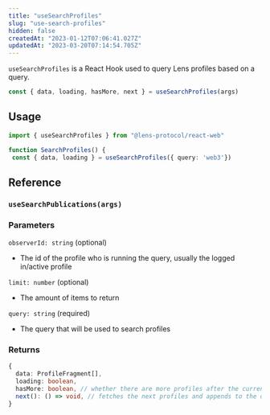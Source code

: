 ```yaml
---
title: "useSearchProfiles"
slug: "use-search-profiles"
hidden: false
createdAt: "2023-01-12T07:06:41.027Z"
updatedAt: "2023-03-20T07:14:54.705Z"
---
```

`useSearchProfiles` is a React Hook used to query Lens profiles based on a query. 

```typescript
const { data, loading, hasMore, next } = useSearchProfiles(args)
```



## Usage

```typescript TypeScript
import { useSearchProfiles } from "@lens-protocol/react-web"

function SearchProfiles() {
 const { data, loading } = useSearchProfiles({ query: 'web3'})
```



## Reference

### `useSearchPublications(args)`

### Parameters

`observerId: string` (optional)

- The id of the profile who is running the query, usually the logged in/active profile

`limit: number` (optional)

- The amount of items to return

`query: string` (required)

- The query that will be used to search profiles

### Returns

```typescript
{
  data: ProfileFragment[],
  loading: boolean,
  hasMore: boolean, // whether there are more profiles after the current batch
  next(): () => void, // fetches the next profiles and appends to the data
}
```